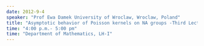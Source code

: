 ```yaml
---
date: 2012-9-4
speaker: "Prof Ewa Damek University of Wroclaw, Wroclaw, Poland"
title: "Asymptotic behavior of Poisson kernels on NA groups -Third Lecture"
time: "4:00 p.m.- 5:00 pm" 
time: "Department of Mathematics, LH-I"
---
```


